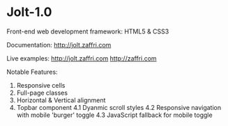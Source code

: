 # Jolt-1.0
Front-end web development framework: HTML5 &amp; CSS3

Documentation:
http://jolt.zaffri.com

Live examples:
http://jolt.zaffri.com
http://zaffri.com

Notable Features:
1.  Responsive cells
2.  Full-page classes
3.  Horizontal & Vertical alignment
4.  Topbar component
  4.1   Dyanmic scroll styles
  4.2   Responsive navigation with mobile 'burger' toggle
  4.3   JavaScript fallback for mobile toggle
